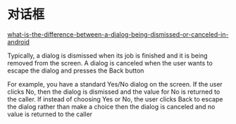 # 对话框

[what-is-the-difference-between-a-dialog-being-dismissed-or-canceled-in-android](https://stackoverflow.com/questions/3125647/what-is-the-difference-between-a-dialog-being-dismissed-or-canceled-in-android)

Typically, a dialog is dismissed when its job is finished and it is being removed from the screen. A dialog is canceled when the user wants to escape the dialog and presses the Back button

For example, you have a standard Yes/No dialog on the screen. If the user clicks No, then the dialog is dismissed and the value for No is returned to the caller. If instead of choosing Yes or No, the user clicks Back to escape the dialog rather than make a choice then the dialog is canceled and no value is returned to the caller